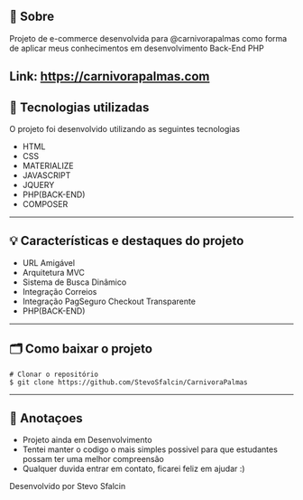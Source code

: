 ## 🔖 Sobre

Projeto de e-commerce desenvolvida para @carnivorapalmas como forma de aplicar meus conhecimentos em desenvolvimento Back-End PHP 

Link: https://carnivorapalmas.com
---

## 🚀 Tecnologias utilizadas

O projeto foi desenvolvido utilizando as seguintes tecnologias

- HTML
- CSS
- MATERIALIZE
- JAVASCRIPT
- JQUERY
- PHP(BACK-END)
- COMPOSER

---

## 💡 Características e destaques do projeto

- URL Amigável
- Arquitetura MVC
- Sistema de Busca Dinâmico
- Integração Correios 
- Integração PagSeguro Checkout Transparente
- PHP(BACK-END)

---

## 🗂 Como baixar o projeto

    # Clonar o repositório
    $ git clone https://github.com/StevoSfalcin/CarnivoraPalmas

---

## 📝 Anotaçoes
- Projeto ainda em Desenvolvimento
- Tentei manter o codigo o mais simples possivel para que estudantes possam ter uma melhor compreensão
- Qualquer duvida entrar em contato, ficarei feliz em ajudar :)



Desenvolvido por Stevo Sfalcin
